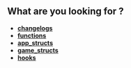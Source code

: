 ## What are you looking for ?
* **[changelogs](changelogs.md)**
* **[functions](functions.md)**
* **[app_structs](app_structs.md)**
* **[game_structs](game_structs.md)**
* **[hooks](hooks.md)**
